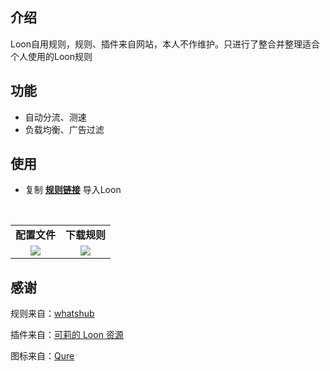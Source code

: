 ## 介绍
Loon自用规则，规则、插件来自网站，本人不作维护。只进行了整合并整理适合个人使用的Loon规则

## 功能
- 自动分流、测速
- 负载均衡、广告过滤

## 使用
- 复制 **[规则链接](https://raw.githubusercontent.com/dqzboy/Loon_Script/main/conf/loon.conf)** 导入Loon

<br/>
<table>
    <tr>
      <td width="50%" align="center"><b>配置文件</b></td>
      <td width="50%" align="center"><b>下载规则</b></td>
    </tr>
    <tr>
        <td width="50%" align="center"><img src="https://github.com/user-attachments/assets/518b4c0f-e6bb-4cf1-89df-416b3375bf2f?raw=true"></td>
        <td width="50%" align="center"><img src=https://github.com/user-attachments/assets/73bd376b-a88e-4113-b681-8e262de7e264?raw=true"></td>
    </tr>
</table>

## 感谢
规则来自：[whatshub](https://whatshub.top/loon)

插件来自：[可莉的 Loon 资源](https://gitlab.com/lodepuly/vpn_tool)

图标来自：[Qure](https://github.com/Koolson/Qure)
